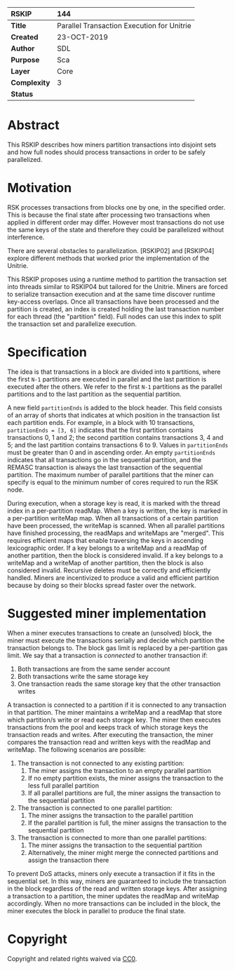 
|RSKIP          |144           |
| :------------ |:-------------|
|**Title**      |Parallel Transaction Execution for Unitrie |
|**Created**    |23-OCT-2019 |
|**Author**     |SDL |
|**Purpose**    |Sca |
|**Layer**      |Core |
|**Complexity** |3 |
|**Status**     | |

# **Abstract**

This RSKIP describes how miners partition transactions into disjoint sets and how full nodes should process transactions in order to be safely parallelized. 

# **Motivation**

RSK processes transactions from blocks one by one, in the specified order. This is because the final state after processing two transactions when applied in different order may differ. However most transactions do not use the same keys of the state and therefore they could be parallelized without interference.

There are several obstacles to parallelization. [RSKIP02] and [RSKIP04] explore different methods that worked prior the implementation of the Unitrie. 

This RSKIP proposes using a runtime method to partition the transaction set into threads similar to RSKIP04 but tailored for the Unitrie. Miners are forced to serialize transaction execution and at the same time discover runtime key-access overlaps. Once all transactions have been processed and the partition is created, an index is created holding the last transaction number for each thread (the "partition" field). Full nodes can use this index to split the transaction set and parallelize execution.

# Specification

The idea is that transactions in a block are divided into ``N`` partitions, where the first ``N-1`` partitions are executed in parallel and the last partition is executed after the others. We refer to the first ``N-1`` partitions as the parallel partitions and to the last partition as the sequential partition.

A new field ``partitionEnds`` is added to the block header. This field consists of an array of shorts that indicates at which position in the transaction list each partition ends. For example, in a block with 10 transactions, ``partitionEnds = [3, 6]`` indicates that the first partition contains transactions 0, 1 and 2; the second partition contains transactions 3, 4 and 5; and the last partition contains transactions 6 to 9. Values in ``partitionEnds`` must be greater than 0 and in ascending order. An empty ``partitionEnds`` indicates that all transactions go in the sequential partition, and the REMASC transaction is always the last transaction of the sequential partition. The maximum number of parallel partitions that the miner can specify is equal to the minimum number of cores required to run the RSK node.

During execution, when a storage key is read, it is marked with the thread index in a per-partition readMap. When a key is written, the key is marked in a per-partition writeMap map. When all transactions of a certain partition have been processed, the writeMap is scanned. When all parallel partitions have finished processing, the readMaps and writeMaps are "merged". This requires efficient maps that enable traversing the keys in ascending lexicographic order. If a key belongs to a writeMap and a readMap of another partition, then the block is considered invalid. If a key belongs to a writeMap and a writeMap of another partition, then the block is also considered invalid. Recursive deletes must be correctly and efficiently handled. Miners are incentivized to produce a valid and efficient partition because by doing so their blocks spread faster over the network.

# Suggested miner implementation

When a miner executes transactions to create an (unsolved) block, the miner must execute the transactions serially and decide which partition the transaction belongs to. The block gas limit is replaced by a per-partition gas limit. We say that a transaction is *connected* to another transaction if:

1. Both transactions are from the same sender account
2. Both transactions write the same storage key
3. One transaction reads the same storage key that the other transaction writes

A transaction is connected to a partition if it is connected to any transaction in that partition. The miner maintains a writeMap and a readMap that store which partition/s write or read each storage key. The miner then executes transactions from the pool and keeps track of which storage keys the transaction reads and writes. After executing the transaction, the miner compares the transaction read and written keys with the readMap and writeMap. The following scenarios are possible:

1. The transaction is not connected to any existing partition:
    1. The miner assigns the transaction to an empty parallel partition
    2. If no empty partition exists, the miner assigns the transaction to the less full parallel partition
    3. If all parallel partitions are full, the miner assigns the transaction to the sequential partition 
2. The transaction is connected to one parallel partition:
    1. The miner assigns the transaction to the parallel partition
    2. If the parallel partition is full, the miner assigns the transaction to the sequential partition 
3. The transaction is connected to more than one parallel partitions:
    1. The miner assigns the transaction to the sequential partition
    2. Alternatively, the miner might merge the connected partitions and assign the transaction there

To prevent DoS attacks, miners only execute a transaction if it fits in the sequential set. In this way, miners are guaranteed to include the transaction in the block regardless of the read and written storage keys. After assigning a transaction to a partition, the miner updates the readMap and writeMap accordingly. When no more transactions can be included in the block, the miner executes the block in parallel to produce the final state.

# Copyright

Copyright and related rights waived via [CC0](https://creativecommons.org/publicdomain/zero/1.0/).
